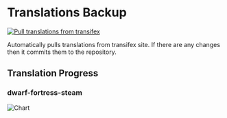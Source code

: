 # Translations Backup

[![Pull translations from transifex](https://github.com/dfint/translations-backup/actions/workflows/pull-translations.yml/badge.svg)](https://github.com/dfint/translations-backup/actions/workflows/pull-translations.yml)

Automatically pulls translations from transifex site. If there are any changes then it commits them to the repository.

## Translation Progress

### dwarf-fortress-steam

![Chart](https://quickchart.io/chart/render/sf-5c9cd77d-5abc-40a3-9c42-e66b302ab13a)
<!--
### dwarf-fortress

![Chart](https://quickchart.io/chart/render/sf-d5371c41-f261-4552-9387-ebe8efbf726d)
-->